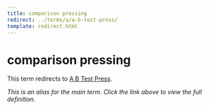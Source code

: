 ```yaml
---
title: comparison pressing
redirect: ../terms/a/a-b-test-press/
template: redirect.html
---
```


# comparison pressing

This term redirects to [A B Test Press](../terms/a/a-b-test-press/).

*This is an alias for the main term. Click the link above to view the full definition.*

